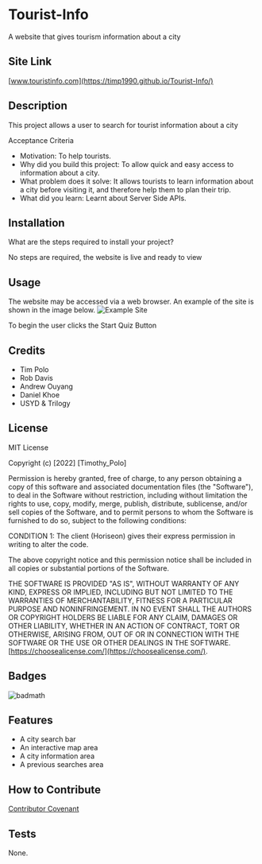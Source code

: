 # Tourist-Info
A website that gives tourism information about a city


## Site Link

[www.touristinfo.com](https://timp1990.github.io/Tourist-Info/)

## Description

This project allows a user to search for tourist information about a city

Acceptance Criteria

- Motivation: 
To help tourists.
- Why did you build this project: 
To allow quick and easy access to information about a city.
- What problem does it solve: 
It allows tourists to learn information about a city before visiting it, and therefore help them to plan their trip.
- What did you learn: 
Learnt about Server Side APIs.


## Installation

What are the steps required to install your project? 

No steps are required, the website is live and ready to view

## Usage

The website may be accessed via a web browser. 
An example of the site is shown in the image below.
![Example Site](Assets\screenshot.jpg)

To begin the user clicks the Start Quiz Button

## Credits

- Tim Polo
- Rob Davis
- Andrew Ouyang
- Daniel Khoe
- USYD & Trilogy

## License

MIT License

Copyright (c) [2022] [Timothy_Polo]

Permission is hereby granted, free of charge, to any person obtaining a copy
of this software and associated documentation files (the "Software"), to deal
in the Software without restriction, including without limitation the rights
to use, copy, modify, merge, publish, distribute, sublicense, and/or sell
copies of the Software, and to permit persons to whom the Software is
furnished to do so, subject to the following conditions:

CONDITION 1: The client (Horiseon) gives their express permission in writing to alter the code.

The above copyright notice and this permission notice shall be included in all
copies or substantial portions of the Software.

THE SOFTWARE IS PROVIDED "AS IS", WITHOUT WARRANTY OF ANY KIND, EXPRESS OR
IMPLIED, INCLUDING BUT NOT LIMITED TO THE WARRANTIES OF MERCHANTABILITY,
FITNESS FOR A PARTICULAR PURPOSE AND NONINFRINGEMENT. IN NO EVENT SHALL THE
AUTHORS OR COPYRIGHT HOLDERS BE LIABLE FOR ANY CLAIM, DAMAGES OR OTHER
LIABILITY, WHETHER IN AN ACTION OF CONTRACT, TORT OR OTHERWISE, ARISING FROM,
OUT OF OR IN CONNECTION WITH THE SOFTWARE OR THE USE OR OTHER DEALINGS IN THE
SOFTWARE. [https://choosealicense.com/](https://choosealicense.com/).



## Badges

![badmath](https://img.shields.io/github/languages/top/lernantino/badmath)


## Features

- A city search bar
- An interactive map area
- A city information area
- A previous searches area

## How to Contribute

[Contributor Covenant](https://www.contributor-covenant.org/) 

## Tests

None.

